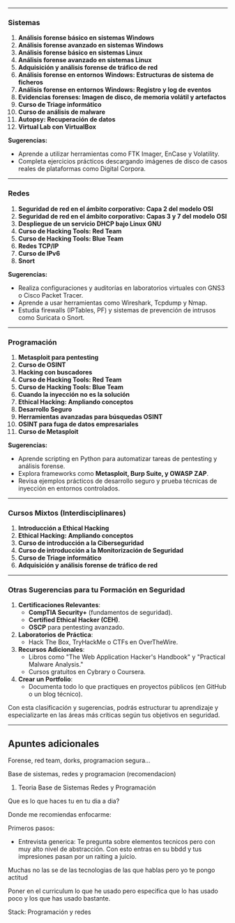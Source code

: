 
---

### **Sistemas**

1. **Análisis forense básico en sistemas Windows**
2. **Análisis forense avanzado en sistemas Windows**
3. **Análisis forense básico en sistemas Linux**
4. **Análisis forense avanzado en sistemas Linux**
5. **Adquisición y análisis forense de tráfico de red**
6. **Análisis forense en entornos Windows: Estructuras de sistema de ficheros**
7. **Análisis forense en entornos Windows: Registro y log de eventos** 
8. **Evidencias forenses: Imagen de disco, de memoria volátil y artefactos**
9. **Curso de Triage informático**
10. **Curso de análisis de malware**
11. **Autopsy: Recuperación de datos** 
12. **Virtual Lab con VirtualBox**

**Sugerencias:**

- Aprende a utilizar herramientas como FTK Imager, EnCase y Volatility.
- Completa ejercicios prácticos descargando imágenes de disco de casos reales de plataformas como Digital Corpora.

---

### **Redes**

1. **Seguridad de red en el ámbito corporativo: Capa 2 del modelo OSI**
2. **Seguridad de red en el ámbito corporativo: Capas 3 y 7 del modelo OSI**
3. **Despliegue de un servicio DHCP bajo Linux GNU**
4. **Curso de Hacking Tools: Red Team**
5. **Curso de Hacking Tools: Blue Team**
6. **Redes TCP/IP**
7. **Curso de IPv6**
8. **Snort**

**Sugerencias:**

- Realiza configuraciones y auditorías en laboratorios virtuales con GNS3 o Cisco Packet Tracer.
- Aprende a usar herramientas como Wireshark, Tcpdump y Nmap.
- Estudia firewalls (IPTables, PF) y sistemas de prevención de intrusos como Suricata o Snort.

---

### **Programación**

1. **Metasploit para pentesting**
2. **Curso de OSINT**
3. **Hacking con buscadores**
4. **Curso de Hacking Tools: Red Team**
5. **Curso de Hacking Tools: Blue Team**
6. **Cuando la inyección no es la solución**
7. **Ethical Hacking: Ampliando conceptos**
8. **Desarrollo Seguro**
9. **Herramientas avanzadas para búsquedas OSINT**
10. **OSINT para fuga de datos empresariales**
11. **Curso de Metasploit**

**Sugerencias:**

- Aprende scripting en Python para automatizar tareas de pentesting y análisis forense.
- Explora frameworks como **Metasploit, Burp Suite, y OWASP ZAP**.
- Revisa ejemplos prácticos de desarrollo seguro y prueba técnicas de inyección en entornos controlados.

---

### **Cursos Mixtos (Interdisciplinares)**

1. **Introducción a Ethical Hacking**
2. **Ethical Hacking: Ampliando conceptos**
3. **Curso de introducción a la Ciberseguridad**
4. **Curso de introducción a la Monitorización de Seguridad**
5. **Curso de Triage informático**
6. **Adquisición y análisis forense de tráfico de red**

---

### **Otras Sugerencias para tu Formación en Seguridad**

1. **Certificaciones Relevantes**:
    - **CompTIA Security+** (fundamentos de seguridad).
    - **Certified Ethical Hacker (CEH)**.
    - **OSCP** para pentesting avanzado.
2. **Laboratorios de Práctica**:
    - Hack The Box, TryHackMe o CTFs en OverTheWire.
3. **Recursos Adicionales**:
    - Libros como "The Web Application Hacker's Handbook" y "Practical Malware Analysis."
    - Cursos gratuitos en Cybrary o Coursera.
4. **Crear un Portfolio**:
    - Documenta todo lo que practiques en proyectos públicos (en GitHub o un blog técnico).

Con esta clasificación y sugerencias, podrás estructurar tu aprendizaje y especializarte en las áreas más críticas según tus objetivos en seguridad.




------
## Apuntes adicionales


Forense, red team, dorks, programacion segura...

Base de sistemas, redes y programacion (recomendacion)

1. Teoria Base de Sistemas Redes y Programación


Que es lo que haces tu en tu dia a dia?



Donde me recomiendas enfocarme:


Primeros pasos: 
- Entrevista generica: Te pregunta sobre elementos tecnicos pero con muy alto nivel de abstracción. Con esto entras en su bbdd y tus impresiones pasan por un raiting a juicio.


Muchas no las se de las tecnologias de las que hablas pero yo te pongo actitud 

Poner en el curriculum lo que he usado pero especifica que lo has usado poco y los que has usado bastante.

Stack: Programación y redes